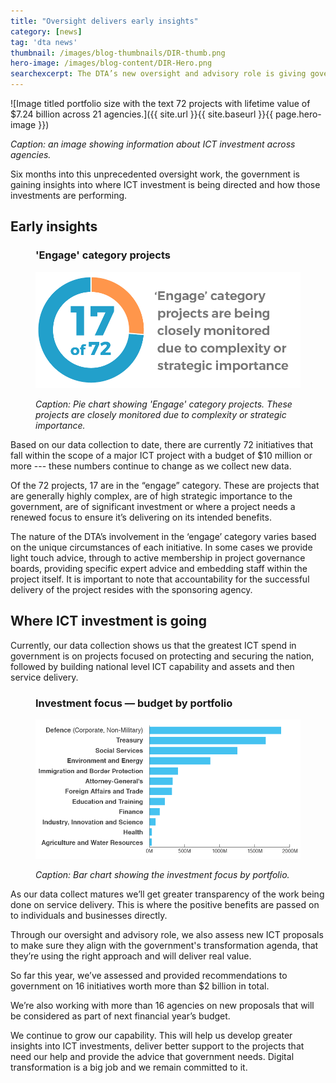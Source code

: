 ```yaml
---
title: "Oversight delivers early insights"
category: [news]
tag: 'dta news'
thumbnail: /images/blog-thumbnails/DIR-thumb.png
hero-image: /images/blog-content/DIR-Hero.png
searchexcerpt: The DTA’s new oversight and advisory role is giving government a clearer picture of how major ICT projects are tracking in terms of their health and delivery of benefits. Dr Lesley Seebeck, our Chief Investment and Advisory Officer, talks about the early insights being gained from the data collection work to date.
---
```

![Image titled portfolio size with the text 72 projects with lifetime value of $7.24 billion across 21 agencies.]({{ site.url }}{{ site.baseurl }}{{ page.hero-image }})

*Caption: an image showing information about ICT investment across agencies.*

Six months into this unprecedented oversight work, the government is gaining insights into where ICT investment is being directed and how those investments are performing.

## Early insights

<figure>
  <h3>'Engage' category projects</h3>
  <img src="/images/blog-content/dir-pie-chart.png" alt="Pie chart indicating 17 of 72 projects in the 'Engage' category.">
  <figcaption>
    <p><em>Caption: Pie chart showing 'Engage' category projects. These projects are closely monitored due to complexity or strategic importance.</em></p>
  </figcaption>
</figure>

Based on our data collection to date, there are currently 72 initiatives that fall within the scope of a major ICT project with a budget of $10 million or more --- these numbers continue to change as we collect new data.

Of the 72 projects, 17 are in the “engage” category. These are projects that are generally highly complex, are of high strategic importance to the government, are of significant investment or where a project needs a renewed focus to ensure it’s delivering on its intended benefits.

The nature of the DTA’s involvement in the ‘engage’ category varies based on the unique circumstances of each initiative. In some cases we provide light touch advice, through to active membership in project governance boards, providing specific expert advice and embedding staff within the project itself. It is important to note that accountability for the successful delivery of the project resides with the sponsoring agency.

## Where ICT investment is going

Currently, our data collection shows us that the greatest ICT spend in government is on projects focused on protecting and securing the nation, followed by building national level ICT capability and assets and then service delivery.

<figure>
  <h3>Investment focus — budget by portfolio</h3>
  <img src="/images/blog-content/dir-bar-chart.png" alt="Bar chart showing the investment focus in the budget by portfolio. In descending order: Defence (corporate, non military) is the highest at just under 2000 million, followed by Treasury, Social Services, Environment and Energy, Immigration and Border Protection, Attorney-General's Foreign Affairs and Trade, Education and Training, Finance, Industry, Innovation and Science, Health, and Agriculture and Water Resources.">
  <figcaption>
    <p><em>Caption: Bar chart showing the investment focus by portfolio.</em></p>
  </figcaption>
</figure>

As our data collect matures we’ll get greater transparency of the work being done on service delivery. This is where the positive benefits are passed on to individuals and businesses directly.

Through our oversight and advisory role, we also assess new ICT proposals to make sure they align with the government's transformation agenda, that they’re using the right approach and will deliver real value.

So far this year, we’ve assessed and provided recommendations to government on 16 initiatives worth more than $2 billion in total.

We’re also working with more than 16 agencies on new proposals that will be considered as part of next financial year’s budget.

We continue to grow our capability. This will help us develop greater insights into ICT investments, deliver better support to the projects that need our help and provide the advice that government needs. Digital transformation is a big job and we remain committed to it.
